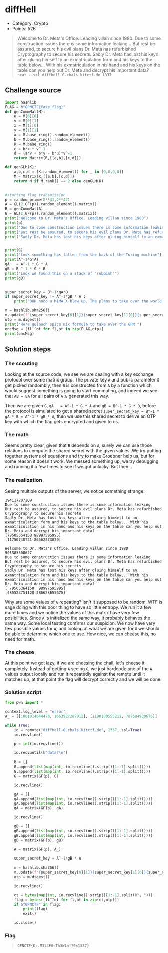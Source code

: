 # diffHell
- Category: Crypto
- Points: 526
> Welcome to Dr. Meta's Office. Leading villan since 1980. Due to some construction issues there is some information leaking... But rest be assured, to secure his evil plans Dr. Meta has refurbished Cryptography to secure his secrets. Sadly Dr. Meta has lost his keys after gluing himself to an exmatriculation form and his keys to the table below... With his exmatriculation in his hand and his keys on the table can you help out Dr. Meta and decrypt his important data? \
> `ncat --ssl diffhell-0.chals.kitctf.de 1337`

## Challenge source
```py
import hashlib
FLAG = b"GPNCTF{fake_flag}"
def genCommMat(M): 
    u = M[0][0]
    v = M[0][1]
    x = M[1][0]
    y = M[1][1]
    a = M.base_ring().random_element()
    b = M.base_ring().random_element()
    R = M.base_ring()
    c = b*x * v^-1
    d = (a*v + b*y - b*u)*v^-1
    return Matrix(R,[[a,b],[c,d]])

def genGLM(K):
    a,b,c,d = [K.random_element() for _ in [0,0,0,0]]
    M = Matrix(K,[[a,b],[c,d]])
    return M if M.rank() == 2 else genGLM(K)


#starting flag transmission
p = random_prime(2**41,2**42)
A = GL(2,GF(p)).random_element().matrix()
B = genCommMat(A)
G = GL(2,GF(p)).random_element().matrix()
print("Welcome to Dr. Meta's Office. Leading villan since 1980")
print(p)
print("Due to some construction issues there is some information leaking")
print("But rest be assured, to secure his evil plans Dr. Meta has refurbished Cryptography to secure his secrets")
print("Sadly Dr. Meta has lost his keys after gluing himself to an exmatriculation form and his keys to the table below... With his exmatriculation in his hand and his keys on the table can you help out Dr. Meta and decrypt his important data?")


print(G)
print("Look something has fallen from the back of the Turing machine")
print(A^-1*G*A)
gA   = A^-1 * G * A
gB = B ^-1 * G * B 
print("Look we found this on a stack of 'rubbish'")
print(gB)


super_secret_key = B^-1*gA*B
if super_secret_key != A^-1*gB * A :
    print("OHH nooo a MIMA X blew up. The plans to take over the world are destoryed.")

m = hashlib.sha256()
m.update(f"{super_secret_key[0][1]}{super_secret_key[1][0]}{super_secret_key[1][1]}{super_secret_key[0][0]}".encode())
otp = m.digest()
print("Here gulasch spice mix formula to take over the GPN ")
encMsg = [fl^^ot for fl,ot in zip(FLAG,otp)]
print(encMsg)
```

## Solution steps

### The scouting
Looking at the source code, we see we are dealing with a key exchange protocol over some matrix group. The private key `A` and public parameter `G` get picked randombly, then `B` is constructed from `A` by a function which would suggest something is going to start commuting, and indeed we see that `AB = BA` for all pairs of `A,B` generated this way.

Then we are given `G`, `gA   = A^-1 * G * A` and `gB = B^-1 * G * B`, before the protocol is simulated to get a shared secret `super_secret_key = B^-1 * gA * B = A^-1 * gB * A`, then we use this shared secret to derive an OTP key with which the flag gets encrypted and given to us.

### The math
Seems pretty clear, given that `B` depends on `A`, surely we can use those relations to compute the shared secret with the given values. We try putting together systems of equations and try to make Groebner help us, but for some reason it doesn't work. We messed something up, we try debugging and running it a few times to see if we got unlucky. But then...

### The realization
Seeing multiple outputs of the server, we notice something strange:
```Welcome to Dr. Meta's Office. Leading villan since 1980
194117207209
Due to some construction issues there is some information leaking
But rest be assured, to secure his evil plans Dr. Meta has refurbished Cryptography to secure his secrets
Sadly Dr. Meta has lost his keys after gluing himself to an exmatriculation form and his keys to the table below... With his exmatriculation in his hand and his keys on the table can you help out Dr. Meta and decrypt his important data?
[79505364158 98997595995]
[11750748731 86562273029]
```
```
Welcome to Dr. Meta's Office. Leading villan since 1980
505383308627
Due to some construction issues there is some information leaking
But rest be assured, to secure his evil plans Dr. Meta has refurbished Cryptography to secure his secrets
Sadly Dr. Meta has lost his keys after gluing himself to an exmatriculation form and his keys to the table below... With his exmatriculation in his hand and his keys on the table can you help out Dr. Meta and decrypt his important data?
[ 79505364158  98997595995]
[485523751128 286628655675]
```
Why are some values of `G` repeating? Isn't it supposed to be random. WTF is sage doing with this poor thing to have so little entropy. We run it a few more times and we notice the values of this matrix have very few posibilities. Since `A` is initialized the same way, it probably behaves the same way. Some local testing confirms our suspicion. We now have very few possible values for `A`, and looking at what we are given for `G` we should be able to determine which one to use. How nice, we can cheese this, no need for math.

### The cheese
At this point we got lazy, if we are cheesing the chall, let's cheese it completely. Instead of getting `A` seeing `G`, we just hardcode one of the `A` values output locally and run it repeatedly against the remote until it matches up, at that point the flag will decrypt correctly and we will be done.

### Solution script
```py
from pwn import *

context.log_level = "error"
A_ = [[1001014644478, 1663927207912], [1190180555211, 707604930676]]

while True:
    io = remote("diffhell-0.chals.kitctf.de", 1337, ssl=True)
    io.recvline()

    p = int(io.recvline())

    io.recvuntil(b"data?\n")

    G = []
    G.append(list(map(int, io.recvline().strip()[1:-1].split())))
    G.append(list(map(int, io.recvline().strip()[1:-1].split())))
    G = matrix(GF(p), G)

    io.recvline()

    gA = []
    gA.append(list(map(int, io.recvline().strip()[1:-1].split())))
    gA.append(list(map(int, io.recvline().strip()[1:-1].split())))
    gA = matrix(GF(p), gA)

    io.recvline()

    gB = []
    gB.append(list(map(int, io.recvline().strip()[1:-1].split())))
    gB.append(list(map(int, io.recvline().strip()[1:-1].split())))
    gB = matrix(GF(p), gB)

    A = matrix(GF(p), A_)

    super_secret_key = A^-1*gB * A

    m = hashlib.sha256()
    m.update(f"{super_secret_key[0][1]}{super_secret_key[1][0]}{super_secret_key[1][1]}{super_secret_key[0][0]}".encode())
    otp = m.digest()

    io.recvline()

    ct = bytes(map(int, io.recvline().strip()[1:-1].split(b", ")))
    flag = bytes([fl^^ot for fl,ot in zip(ct,otp)])
    if b"GPNCTF" in flag:
        print(flag)
        exit()

    io.close()
```

### Flag
> `GPNCTF{Dr.M3t4F0rTh3W1n!?0x1337}`